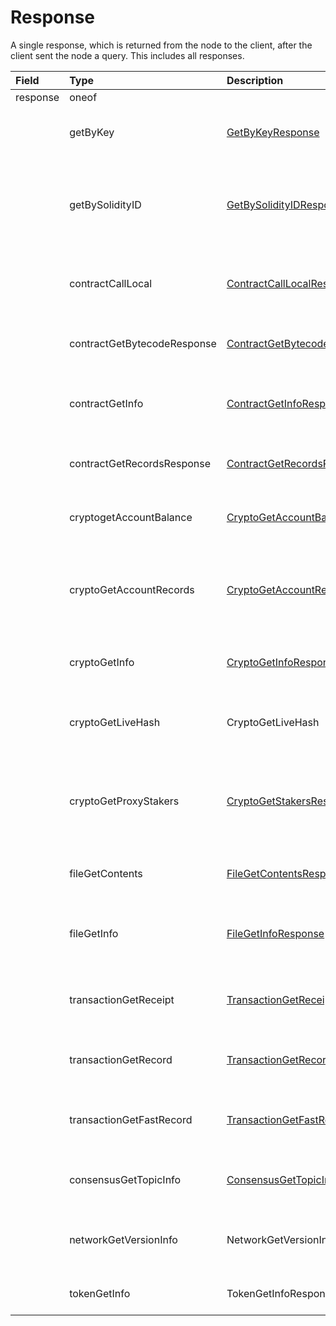 # Response

A single response, which is returned from the node to the client, after the client sent the node a query. This includes all responses.

| Field | Type | Description |  |
| :--- | :--- | :--- | :--- |
| response | oneof |  |  |
|  | getByKey | [GetByKeyResponse](getbykey.md#getbykeyresponse) | Get all entities associated with a given key |
|  | getBySolidityID | [GetBySolidityIDResponse](getbysolidityid.md#getbysolidityidresponse) | Get the IDs in the format used in transactions, given the format used in Solidity |
|  | contractCallLocal | [ContractCallLocalResponse](../smart-contracts/contractcalllocal.md#contractcalllocalresponse) | Response to call a function of a smart contract instance |
|  | contractGetBytecodeResponse | [ContractGetBytecodeResponse](../smart-contracts/contractgetbytecode.md#contractgetbytecoderesponse) | Get the bytecode for a smart contract instance |
|  | contractGetInfo | [ContractGetInfoResponse](../smart-contracts/contractgetinfo.md#contractgetinforesponse) | Get information about a smart contract instance |
|  | contractGetRecordsResponse | [ContractGetRecordsResponse](../smart-contracts/contractgetrecords.md#contractgetrecordsresponse) | Get all existing records for a smart contract instance |
|  | cryptogetAccountBalance | [CryptoGetAccountBalanceResponse](../cryptocurrency-accounts/cryptogetaccountbalance.md#cryptogetaccountbalanceresponse) | Get the current balance in a cryptocurrency account |
|  | cryptoGetAccountRecords | [CryptoGetAccountRecordsResponse](../cryptocurrency-accounts/cryptogetaccountrecords.md#cryptogetaccountrecordsresponse) | Get all the records that currently exist for transactions involving an account |
|  | cryptoGetInfo | [CryptoGetInfoResponse](../cryptocurrency-accounts/cryptogetinfo.md#cryptogetinforesponse) | Get all information about an account |
|  | cryptoGetLiveHash | CryptoGetLiveHash | Get a single claim from a single account \(or null if it doesn't exist\) |
|  | cryptoGetProxyStakers | [CryptoGetStakersResponse](../cryptocurrency-accounts/cryptogetstakers.md#cryptogetstakersresponse) | Get all the accounts that proxy stake to a given account, and how much they proxy stake |
|  | fileGetContents | [FileGetContentsResponse](../file-service/filegetcontents.md#filegetcontentsresponse) | Get the contents of a file \(the bytes stored in it\) |
|  | fileGetInfo | [FileGetInfoResponse](../file-service/filegetinfo.md#filegetinforesponse) | Get information about a file, such as its expiration date |
|  | transactionGetReceipt | [TransactionGetReceiptResponse](transactiongetreceipt.md#transactiongetreceiptresponse) | Get a receipt for a transaction \(lasts 180 seconds\) |
|  | transactionGetRecord | [TransactionGetRecordResponse](transactiongetrecord.md#transactiongetrecordresponse) | Get a record for a transaction \(lasts 1 hour\) |
|  | transactionGetFastRecord | [TransactionGetFastRecordResponse](transactiongetfastrecord.md#transactiongetfastrecordresponse) | Get a record for a transaction \(lasts 180 seconds\) |
|  | consensusGetTopicInfo | [ConsensusGetTopicInfoResponse](../consensus-service/consensusgettopicinfo.md#consensusgettopicinforesponse) | Parameters of and state of a consensus topic. |
|  | networkGetVersionInfo | NetworkGetVersionInfoResponse | Semantic versions of Hedera Services and HAPI proto |
|  | tokenGetInfo | TokenGetInfoResponse | Get all information about a token |

